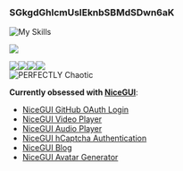 ### SGkgdGhlcmUsIEknbSBMdSDwn6aK
![My Skills](https://skillicons.dev/icons?i=py,js,nim,bash,linux,github)

![](https://tryhackme-badges.s3.amazonaws.com/d0093ef1.png)

![](https://img.shields.io/badge/S-I-blueviolet)![](https://img.shields.io/badge/M-P-blueviolet)![](https://img.shields.io/badge/L-Y-blueviolet)![](https://img.shields.io/badge/L-U-blueviolet)<br>
![PERFECTLY Chaotic](https://img.shields.io/badge/PERFECTLY-CHAOTIC-blueviolet)


**Currently obsessed with [NiceGUI](https://nicegui.io)**:
- [NiceGUI GitHub OAuth Login](https://github.com/simplylu/NiceGitHubLogin)
- [NiceGUI Video Player](https://github.com/simplylu/nicegui-video-player)
- [NiceGUI Audio Player](https://github.com/simplylu/nicegui-audio-player)
- [NiceGUI hCaptcha Authentication](https://github.com/simplylu/nicegui-hcaptcha-authentication)
- [NiceGUI Blog](https://github.com/simplylu/nicegui-blog)
- [NiceGUI Avatar Generator](https://github.com/simplylu/nicegui-avatar-generator)
